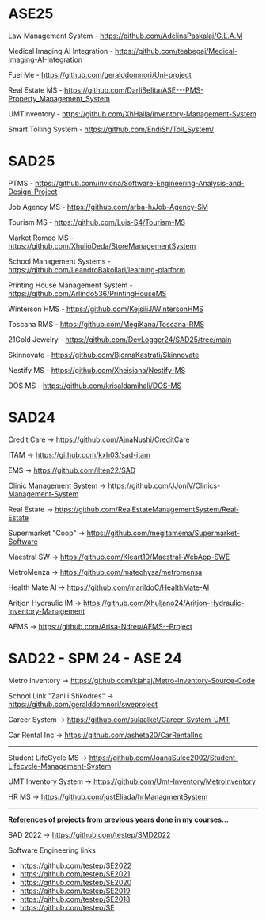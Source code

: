 # ASE25

Law Management System - https://github.com/AdelinaPaskalaj/G.L.A.M

Medical Imaging AI Integration - https://github.com/teabegaj/Medical-Imaging-AI-Integration

Fuel Me - https://github.com/geralddomnori/Uni-project

Real Estate MS - https://github.com/DarliSelita/ASE---PMS-Property_Management_System

UMTInventory - https://github.com/XhHalla/Inventory-Management-System

Smart Tolling System - https://github.com/EndiSh/Toll_System/

# SAD25

PTMS - https://github.com/inviona/Software-Engineering-Analysis-and-Design-Project

Job Agency MS - https://github.com/arba-h/Job-Agency-SM

Tourism MS - https://github.com/Luis-S4/Tourism-MS

Market Romeo MS - https://github.com/XhulioDeda/StoreManagementSystem

School Management Systems - https://github.com/LeandroBakollari/learning-platform

Printing House Management System - https://github.com/Arlindo536/PrintingHouseMS

Winterson HMS - https://github.com/KejsiiiJ/WintersonHMS

Toscana RMS - https://github.com/MegiKana/Toscana-RMS

21Gold Jewelry - https://github.com/DevLogger24/SAD25/tree/main

Skinnovate - https://github.com/BjornaKastrati/Skinnovate

Nestify MS - https://github.com/Xheisiana/Nestify-MS

DOS MS - https://github.com/krisaldamihali/DOS-MS

# SAD24

Credit Care -> https://github.com/AjnaNushi/CreditCare

ITAM -> https://github.com/kxh03/sad-itam

EMS -> https://github.com/ilten22/SAD

Clinic Management System -> https://github.com/JJoniV/Clinics-Management-System

Real Estate -> https://github.com/RealEstateManagementSystem/Real-Estate

Supermarket "Coop" -> https://github.com/megitamema/Supermarket-Software

Maestral SW -> https://github.com/Kleart10/Maestral-WebApp-SWE

MetroMenza -> https://github.com/mateohysa/metromensa

Health Mate AI -> https://github.com/marildoC/HealthMate-AI

Aritjon Hydraulic IM -> https://github.com/Xhuljano24/Aritjon-Hydraulic-Inventory-Management

AEMS -> https://github.com/Arisa-Ndreu/AEMS--Project

# SAD22 - SPM 24 - ASE 24

Metro Inventory -> https://github.com/kjahaj/Metro-Inventory-Source-Code

School Link "Zani i Shkodres" -> https://github.com/geralddomnori/sweproject

Career System -> https://github.com/sulaalket/Career-System-UMT

Car Rental Inc -> https://github.com/asheta20/CarRentalInc

----

Student LifeCycle MS -> https://github.com/JoanaSulce2002/Student-Lifecycle-Management-System

UMT Inventory System -> https://github.com/Umt-Inventory/MetroInventory

HR MS -> https://github.com/justEliada/hrManagmentSystem

----

<b>References of projects from previous years done in my courses...</b> 

SAD 2022 -> https://github.com/testep/SMD2022

Software Engineering links
- https://github.com/testep/SE2022
- https://github.com/testep/SE2021
- https://github.com/testep/SE2020
- https://github.com/testep/SE2019
- https://github.com/testep/SE2018
- https://github.com/testep/SE

